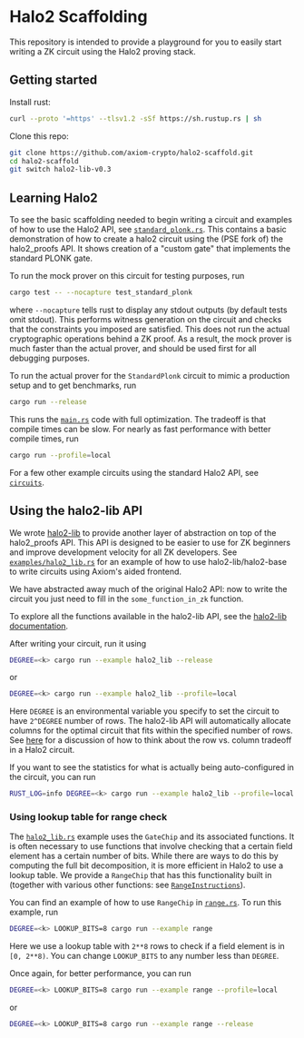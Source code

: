 # Halo2 Scaffolding

This repository is intended to provide a playground for you to easily start writing a ZK circuit using the Halo2 proving stack.

## Getting started

Install rust:

```bash
curl --proto '=https' --tlsv1.2 -sSf https://sh.rustup.rs | sh
```

Clone this repo:

```bash
git clone https://github.com/axiom-crypto/halo2-scaffold.git
cd halo2-scaffold
git switch halo2-lib-v0.3
```

## Learning Halo2

To see the basic scaffolding needed to begin writing a circuit and examples of how to use the Halo2 API, see [`standard_plonk.rs`](src/circuits/standard_plonk.rs). This contains a basic demonstration of how to create a halo2 circuit using the (PSE fork of) the halo2_proofs API. It shows creation of a "custom gate" that implements the standard PLONK gate.

To run the mock prover on this circuit for testing purposes, run

```bash
cargo test -- --nocapture test_standard_plonk
```

where `--nocapture` tells rust to display any stdout outputs (by default tests omit stdout).
This performs witness generation on the circuit and checks that the constraints you imposed are satisfied. This does not run the actual cryptographic operations behind a ZK proof. As a result, the mock prover is much faster than the actual prover, and should be used first for all debugging purposes.

To run the actual prover for the `StandardPlonk` circuit to mimic a production setup and to get benchmarks, run

```bash
cargo run --release
```

This runs the [`main.rs`](src/main.rs) code with full optimization. The tradeoff is that compile times can be
slow. For nearly as fast performance with better compile times, run

```bash
cargo run --profile=local
```

For a few other example circuits using the standard Halo2 API, see [`circuits`](src/circuits).

## Using the halo2-lib API

We wrote [halo2-lib](https://github.com/axiom-crypto/halo2-lib/tree/axiom-dev-0301) to provide another
layer of abstraction on top of the halo2_proofs API. This API is designed to be easier to use for
ZK beginners and improve development velocity for all ZK developers. See
[`examples/halo2_lib.rs`](examples/halo2_lib.rs) for an example of how to use halo2-lib/halo2-base to write circuits using Axiom's aided frontend.

We have abstracted away much of the original Halo2 API: now to write the circuit you just need to fill in the `some_function_in_zk` function.

To explore all the functions available in the halo2-lib API, see the [halo2-lib documentation](https://axiom-crypto.github.io/halo2-lib/halo2_base/index.html).

After writing your circuit, run it using

```bash
DEGREE=<k> cargo run --example halo2_lib --release
```

or

```bash
DEGREE=<k> cargo run --example halo2_lib --profile=local
```

Here `DEGREE` is an environmental variable you specify to set the circuit to have `2^DEGREE` number of rows. The halo2-lib API will automatically allocate columns for the optimal circuit that fits within the specified number of rows. See [here](https://docs.axiom.xyz/zero-knowledge-proofs/getting-started-with-halo2#cost-modeling) for a discussion of how to think about the row vs. column tradeoff in a Halo2 circuit.

If you want to see the statistics for what is actually being auto-configured in the circuit, you can run

```bash
RUST_LOG=info DEGREE=<k> cargo run --example halo2_lib --profile=local
```

### Using lookup table for range check

The [`halo2_lib.rs`](examples/halo2_lib.rs) example uses the `GateChip` and its associated functions. It is often necessary to use
functions that involve checking that a certain field element has a certain number of bits. While there are ways to do this by computing the full
bit decomposition, it is more efficient in Halo2 to use a lookup table. We provide a `RangeChip` that has this functionality built in (together with various other functions: see [`RangeInstructions`](https://axiom-crypto.github.io/halo2-lib/halo2_base/gates/range/trait.RangeInstructions.html)).

You can find an example of how to use `RangeChip` in [`range.rs`](examples/range.rs). To run this example, run

```bash
DEGREE=<k> LOOKUP_BITS=8 cargo run --example range
```

Here we use a lookup table with `2**8` rows to check if a field element is in `[0, 2**8)`. You can change `LOOKUP_BITS` to any number less than `DEGREE`.

Once again, for better performance, you can run

```bash
DEGREE=<k> LOOKUP_BITS=8 cargo run --example range --profile=local
```

or

```bash
DEGREE=<k> LOOKUP_BITS=8 cargo run --example range --release
```
